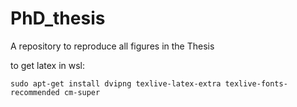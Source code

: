 # PhD_thesis
A repository to reproduce all figures in the Thesis

to get latex in wsl:
```
sudo apt-get install dvipng texlive-latex-extra texlive-fonts-recommended cm-super
```
